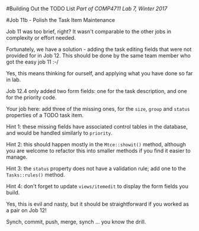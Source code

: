 #Building Out the TODO List
_Part of COMP4711 Lab 7, Winter 2017_

#Job 11b - Polish the Task Item Maintenance

Job 11 was too brief, right? It wasn't comparable to the
other jobs in complexity or effort needed.

Fortunately, we have a solution - adding the task editing fields
that were not provided for in Job 12. This should be done by the same
team member who got the easy job 11 :-/

Yes, this means thinking for ourself, and applying what you
have done so far in lab. 

Job 12.4 only added two form fields: one for the task description, and
one for the priority code.

Your job here: add three of the missing ones, for the `size`, `group` 
and `status` properties of a TODO task item.

Hint 1: these missing fields have associated control tables
in the database, and would be handled similarly to `priority`.

Hint 2: this should happen mostly in the `Mtce::showit()` method,
although you are welcome to refactor this into smaller methods if you find
it easier to manage.

Hint 3: the `status` property does not have a validation rule; add
one to the `Tasks::rules()` method.

Hint 4: don't forget to update `views/itemedit` to display the
form fields you build.

Yes, this is evil and nasty, but it should be straightforward
if you worked as a pair on Job 12!

<div class="alert alert-info">
Synch, commit, push, merge, synch ... you know the drill.
</div>
